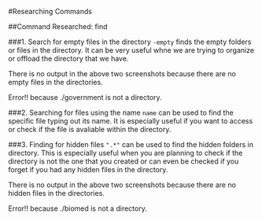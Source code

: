 #Researching Commands

##Command Researched: find

###1. Search for empty files in the directory
`-empty` finds the empty folders or files in the directory. It can be very useful whne we are trying to organize or offload the directory that we have. 



There is no output in the above two screenshots because there are no empty files in the directories.



Error!! because ./government is not a directory. 


###2. Searching for files using the name
`name` can be used to find the specific file typing out its name. It is especially useful if you want to access or check if the file is avaliable within the directory. 






###3. Finding for hidden files
`".*"` can be used to find the hidden folders in directory. This is especially useful when you are planning to check if the directory is not the one that you created or can even be checked if you forget if you had any hidden files in the directory. 


There is no output in the above two screenshots because there are no hidden files in the directories.


Error!! because ./biomed is not a directory. 
